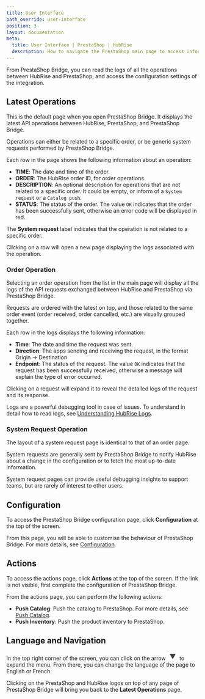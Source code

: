 ```yaml
---
title: User Interface
path_override: user-interface
position: 3
layout: documentation
meta:
  title: User Interface | PrestaShop | HubRise
  description: How to navigate the PrestaShop main page to access information about the orders and customise the behaviour of the bridge. Synchronise your data.
---
```


From PrestaShop Bridge, you can read the logs of all the operations between HubRise and PrestaShop, and access the configuration settings of the integration.

## Latest Operations

This is the default page when you open PrestaShop Bridge. It displays the latest API operations between HubRise, PrestaShop, and PrestaShop Bridge.

Operations can either be related to a specific order, or be generic system requests performed by PrestaShop Bridge.

Each row in the page shows the following information about an operation:

- **TIME**: The date and time of the order.
- **ORDER**: The HubRise order ID, for order operations.
- **DESCRIPTION**: An optional description for operations that are not related to a specific order. It could be empty, or inform of a `System request` or a `Catalog push`.
- **STATUS**: The status of the order. The value `OK` indicates that the order has been successfully sent, otherwise an error code will be displayed in red.

The **System request** label indicates that the operation is not related to a specific order.

Clicking on a row will open a new page displaying the logs associated with the operation.

### Order Operation

Selecting an order operation from the list in the main page will display all the logs of the API requests exchanged between HubRise and PrestaShop via PrestaShop Bridge.

Requests are ordered with the latest on top, and those related to the same order event (order received, order cancelled, etc.) are visually grouped together.

Each row in the logs displays the following information:

- **Time**: The date and time the request was sent.
- **Direction**: The apps sending and receiving the request, in the format Origin → Destination.
- **Endpoint**: The status of the request. The value `OK` indicates that the request has been successfully received, otherwise a message will explain the type of error occurred.

Clicking on a request will expand it to reveal the detailed logs of the request and its response.

Logs are a powerful debugging tool in case of issues. To understand in detail how to read logs, see [Understanding HubRise Logs](/docs/hubrise-logs/overview).

### System Request Operation

The layout of a system request page is identical to that of an order page.

System requests are generally sent by PrestaShop Bridge to notify HubRise about a change in the configuration or to fetch the most up-to-date information. 

System request pages can provide useful debugging insights to support teams, but are rarely of interest to other users.

## Configuration

To access the PrestaShop Bridge configuration page, click **Configuration** at the top of the screen.

From this page, you will be able to customise the behaviour of PrestaShop Bridge. For more details, see [Configuration](/apps/prestashop/configuration).

## Actions

To access the actions page, click **Actions** at the top of the screen. If the link is not visible, first complete the configuration of PrestaShop Bridge.

From the actions page, you can perform the following actions:

- **Push Catalog**: Push the catalog to PrestaShop. For more details, see [Push Catalog](/apps/prestashop/push-catalog).
- **Push Inventory**: Push the product inventory to PrestaShop.

## Language and Navigation

In the top right corner of the screen, you can click on the arrow <InlineImage width="20" height="20">![Arrow](../images/arrow-icon.jpg)</InlineImage> to expand the menu. From there, you can change the language of the page to English or French.

Clicking on the PrestaShop and HubRise logos on top of any page of PrestaShop Bridge will bring you back to the **Latest Operations** page.
